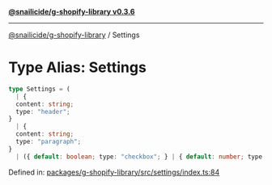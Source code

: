 [**@snailicide/g-shopify-library v0.3.6**](../README.md)

---

[@snailicide/g-shopify-library](../README.md) / Settings

# Type Alias: Settings

```ts
type Settings = (
  | {
  content: string;
  type: "header";
}
  | {
  content: string;
  type: "paragraph";
}
  | ({ default: boolean; type: "checkbox"; } | { default: number; type: "number"; placeholder?: string | undefined; } | { default: string | number; options: { value: string; label: string; }[]; type: "radio"; } | ... 20 more ... | { ...; }) & { ...; })[];
```

Defined in:
[packages/g-shopify-library/src/settings/index.ts:84](https://github.com/gbtunney/snailicide-monorepo/blob/master/packages/g-shopify-library/src/settings/index.ts#L84)
